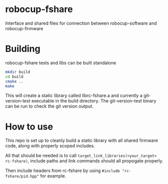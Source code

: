 # robocup-fshare
Interface and shared files for connection between robocup-software and robocup-firmware

# Building
robocup-fshare tests and libs can be built standalone
```sh
mkdir build
cd build
cmake ..
make
```

This will create a static library called librc-fshare.a and currently
a git-version-test executable in the build directory. The git-version-test
binary can be run to check the git version output.

# How to use
This repo is set up to cleanly build a static library with all shared firmware code, along with properly scoped includes.

All that should be needed is to call `target_link_libraries(<your_target> rc-fshare)`, include paths and link commands should all propogate properly.

Then include headers from rc-fshare by using `#include "rc-fshare/pid.hpp"` for example.

